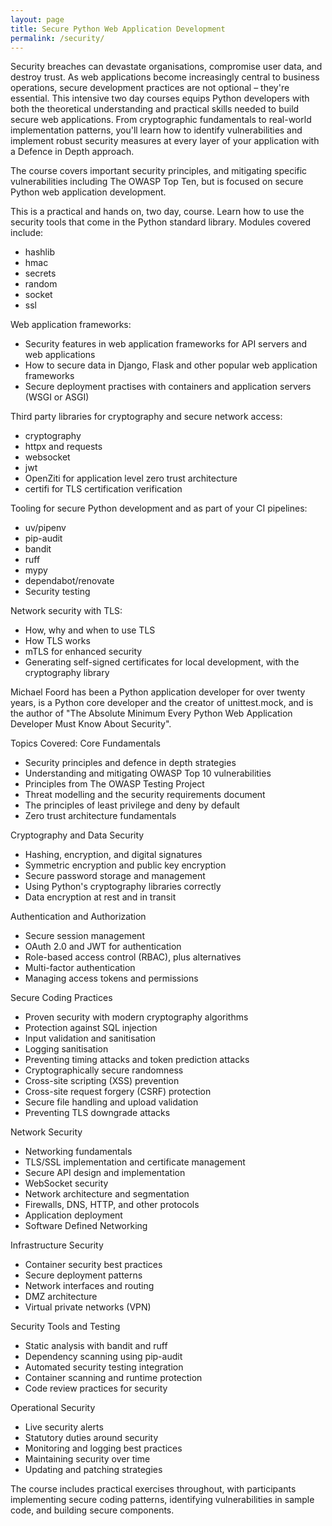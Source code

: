 ```yaml
---
layout: page
title: Secure Python Web Application Development
permalink: /security/
---
```


Security breaches can devastate organisations, compromise user data, and destroy trust. As web applications become increasingly central to business operations, secure development practices are not optional – they're essential. This intensive two day courses equips Python developers with both the theoretical understanding and practical skills needed to build secure web applications. From cryptographic fundamentals to real-world implementation patterns, you'll learn how to identify vulnerabilities and implement robust security measures at every layer of your application with a Defence in Depth approach.

The course covers important security principles, and mitigating specific vulnerabilities including The OWASP Top Ten, but is focused on secure Python web application development.

This is a practical and hands on, two day, course. Learn how to use the security tools that come in the Python standard library. Modules covered include:

* hashlib
* hmac
* secrets
* random
* socket
* ssl

Web application frameworks:

* Security features in web application frameworks for API servers and web applications
* How to secure data in Django, Flask and other popular web application frameworks
* Secure deployment practises with containers and application servers (WSGI or ASGI)

Third party libraries for cryptography and secure network access:

* cryptography
* httpx and requests
* websocket
* jwt
* OpenZiti for application level zero trust architecture
* certifi for TLS certification verification

Tooling for secure Python development and as part of your CI pipelines:

* uv/pipenv
* pip-audit
* bandit
* ruff
* mypy
* dependabot/renovate
* Security testing

Network security with TLS:

* How, why and when to use TLS
* How TLS works
* mTLS for enhanced security
* Generating self-signed certificates for local development, with the cryptography library

Michael Foord has been a Python application developer for over twenty years, is a Python core developer and the creator of unittest.mock, and is the author of "The Absolute Minimum Every Python Web Application Developer Must Know About Security".

Topics Covered:
Core Fundamentals

* Security principles and defence in depth strategies
* Understanding and mitigating OWASP Top 10 vulnerabilities
* Principles from The OWASP Testing Project
* Threat modelling and the security requirements document
* The principles of least privilege and deny by default
* Zero trust architecture fundamentals

Cryptography and Data Security

* Hashing, encryption, and digital signatures
* Symmetric encryption and public key encryption
* Secure password storage and management
* Using Python's cryptography libraries correctly
* Data encryption at rest and in transit

Authentication and Authorization

* Secure session management
* OAuth 2.0 and JWT for authentication
* Role-based access control (RBAC), plus alternatives
* Multi-factor authentication
* Managing access tokens and permissions

Secure Coding Practices

* Proven security with modern cryptography algorithms
* Protection against SQL injection
* Input validation and sanitisation
* Logging sanitisation
* Preventing timing attacks and token prediction attacks
* Cryptographically secure randomness
* Cross-site scripting (XSS) prevention
* Cross-site request forgery (CSRF) protection
* Secure file handling and upload validation
* Preventing TLS downgrade attacks

Network Security

* Networking fundamentals
* TLS/SSL implementation and certificate management
* Secure API design and implementation
* WebSocket security
* Network architecture and segmentation
* Firewalls, DNS, HTTP, and other protocols
* Application deployment
* Software Defined Networking

Infrastructure Security

* Container security best practices
* Secure deployment patterns
* Network interfaces and routing
* DMZ architecture
* Virtual private networks (VPN)

Security Tools and Testing

* Static analysis with bandit and ruff
* Dependency scanning using pip-audit
* Automated security testing integration
* Container scanning and runtime protection
* Code review practices for security

Operational Security

* Live security alerts
* Statutory duties around security
* Monitoring and logging best practices
* Maintaining security over time
* Updating and patching strategies

The course includes practical exercises throughout, with participants implementing secure coding patterns, identifying vulnerabilities in sample code, and building secure components.
